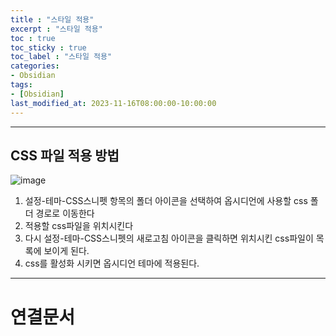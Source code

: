```yaml
---
title : "스타일 적용"
excerpt : "스타일 적용"
toc : true
toc_sticky : true
toc_label : "스타일 적용"
categories:
- Obsidian
tags:
- [Obsidian]
last_modified_at: 2023-11-16T08:00:00-10:00:00
---
```

  
---
  
## CSS 파일 적용 방법
  
![image](../../assets/images/SetCSS.png)
1. 설정-테마-CSS스니펫 항목의 폴더 아이콘을 선택하여 옵시디언에 사용할 css 폴더 경로로 이동한다
2. 적용할 css파일을 위치시킨다
3. 다시 설정-테마-CSS스니펫의 새로고침 아이콘을 클릭하면 위치시킨 css파일이 목록에 보이게 된다.
4. css를 활성화 시키면 옵시디언 테마에 적용된다.

---
  
# 연결문서
